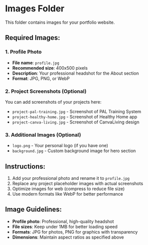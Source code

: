 # Images Folder

This folder contains images for your portfolio website.

## Required Images:

### 1. Profile Photo
- **File name**: `profile.jpg`
- **Recommended size**: 400x500 pixels
- **Description**: Your professional headshot for the About section
- **Format**: JPG, PNG, or WebP

### 2. Project Screenshots (Optional)
You can add screenshots of your projects here:
- `project-pal-training.jpg` - Screenshot of PAL Training System
- `project-healthy-home.jpg` - Screenshot of Healthy Home app
- `project-canva-living.jpg` - Screenshot of CanvaLiving design

### 3. Additional Images (Optional)
- `logo.png` - Your personal logo (if you have one)
- `background.jpg` - Custom background image for hero section

## Instructions:
1. Add your professional photo and rename it to `profile.jpg`
2. Replace any project placeholder images with actual screenshots
3. Optimize images for web (compress to reduce file size)
4. Use modern formats like WebP for better performance

## Image Guidelines:
- **Profile photo**: Professional, high-quality headshot
- **File sizes**: Keep under 1MB for better loading speed
- **Formats**: JPG for photos, PNG for graphics with transparency
- **Dimensions**: Maintain aspect ratios as specified above
